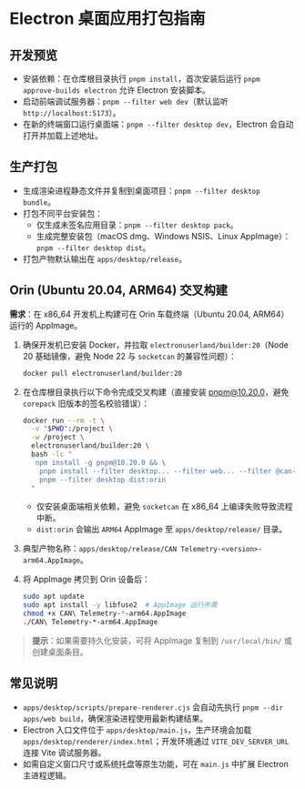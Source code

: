 # Electron 桌面应用打包指南

## 开发预览
- 安装依赖：在仓库根目录执行 `pnpm install`，首次安装后运行 `pnpm approve-builds electron` 允许 Electron 安装脚本。
- 启动前端调试服务器：`pnpm --filter web dev`（默认监听 `http://localhost:5173`）。
- 在新的终端窗口运行桌面端：`pnpm --filter desktop dev`，Electron 会自动打开并加载上述地址。

## 生产打包
- 生成渲染进程静态文件并复制到桌面项目：`pnpm --filter desktop bundle`。
- 打包不同平台安装包：
  - 仅生成未签名应用目录：`pnpm --filter desktop pack`。
  - 生成完整安装包（macOS dmg、Windows NSIS、Linux AppImage）：`pnpm --filter desktop dist`。
- 打包产物默认输出在 `apps/desktop/release`。

## Orin (Ubuntu 20.04, ARM64) 交叉构建

**需求**：在 x86_64 开发机上构建可在 Orin 车载终端（Ubuntu 20.04, ARM64）运行的 AppImage。

1. 确保开发机已安装 Docker，并拉取 `electronuserland/builder:20`（Node 20 基础镜像，避免 Node 22 与 `socketcan` 的兼容性问题）：
   ```bash
   docker pull electronuserland/builder:20
   ```

2. 在仓库根目录执行以下命令完成交叉构建（直接安装 pnpm@10.20.0，避免 `corepack` 旧版本的签名校验错误）：
   ```bash
   docker run --rm -t \
     -v "$PWD":/project \
     -w /project \
     electronuserland/builder:20 \
     bash -lc "
      npm install -g pnpm@10.20.0 && \
       pnpm install --filter desktop... --filter web... --filter @can-telemetry/common... && \
       pnpm --filter desktop dist:orin
     "
   ```
   - 仅安装桌面端相关依赖，避免 `socketcan` 在 x86_64 上编译失败导致流程中断。
   - `dist:orin` 会输出 `ARM64` AppImage 至 `apps/desktop/release/` 目录。

3. 典型产物名称：`apps/desktop/release/CAN Telemetry-<version>-arm64.AppImage`。

4. 将 AppImage 拷贝到 Orin 设备后：
   ```bash
   sudo apt update
   sudo apt install -y libfuse2  # AppImage 运行所需
   chmod +x CAN\ Telemetry-*-arm64.AppImage
   ./CAN\ Telemetry-*-arm64.AppImage
   ```

> **提示**：如果需要持久化安装，可将 AppImage 复制到 `/usr/local/bin/` 或创建桌面条目。

## 常见说明
- `apps/desktop/scripts/prepare-renderer.cjs` 会自动先执行 `pnpm --dir apps/web build`，确保渲染进程使用最新构建结果。
- Electron 入口文件位于 `apps/desktop/main.js`，生产环境会加载 `apps/desktop/renderer/index.html`；开发环境通过 `VITE_DEV_SERVER_URL` 连接 Vite 调试服务器。
- 如需自定义窗口尺寸或系统托盘等原生功能，可在 `main.js` 中扩展 Electron 主进程逻辑。
